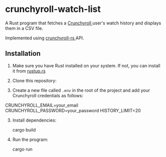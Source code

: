 # crunchyroll-watch-list

A Rust program that fetches a <a href="https://www.crunchyroll.com/" target="blank"> Crunchyroll </a> user's watch history and displays them in a CSV file. 

Implemented using <a href="https://github.com/crunchy-labs/crunchyroll-rs" target="blank"> crunchyroll-rs </a> API.

## Installation

1. Make sure you have Rust installed on your system. If not, you can install it from [rustup.rs](https://rustup.rs/)

2. Clone this repository: 

3. Create a new file called `.env` in the root of the project and add your Crunchyroll credentials as follows:

CRUNCHYROLL_EMAIL=your_email
CRUNCHYROLL_PASSWORD=your_password
HISTORY_LIMIT=20

3. Install dependencies:
   
   cargo build
   

4. Run the program:

   cargo run
   



